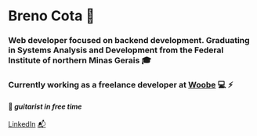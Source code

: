 # Breno Cota :metal:

### Web developer focused on backend development. Graduating in Systems Analysis and Development from the Federal Institute of northern Minas Gerais :mortar_board: 
### Currently working as a freelance developer at [Woobe](https://woobe.com.br) :computer: :zap:



#### :guitar: *guitarist in free time*


[LinkedIn](https://www.linkedin.com/in/breno-cota-a51711177/)  [:mailbox_with_mail:](brenocota4@gmail.com) 